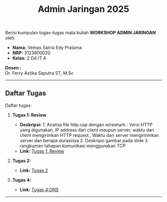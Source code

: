 <h1 align="center">
  Admin Jaringan 2025
</h1>

<br>

Berisi kumpulan tugas-tugas mata kuliah **WORKSHOP ADMIN JARINGAN** oleh:

- **Nama:** Vemas Satria Edy Pratama
- **NRP:** 3123600020
- **Kelas:** 2 D4 IT A

**Dosen :**  
Dr. Ferry Astika Saputra ST, M.Sc

---

## Daftar Tugas

Daftar tugas:

1. **Tugas 1: Review**

   - **Deskripsi:** 1. Analisa file http.cap dengan wireshark : Versi HTTP yang digunakan, IP address dari client maupun server, waktu dari client mengirimkan HTTP request., Waktu dari server mengirinmkan server dan berapa durasinya 2. Deskripsi gambar pada slide 3. rangkuman tahapan komunikasi menggunakan TCP
   - **Link:** [Tugas 1: Review](./Tugas1/README.md)
2. **Tugas 2:**
   - **Link:** [Tugas 2](./Tugas2/Tugas2-ProcessControl_FileSystem/Readme.md)
4. **Tugas 4:**
   - **Link:** [Tugas 4:DNS](./Tugas4/Readme.md)
---


